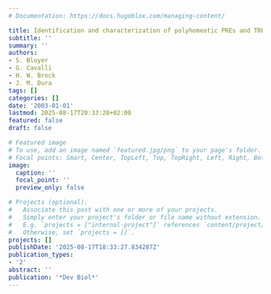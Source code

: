 ```yaml
---
# Documentation: https://docs.hugoblox.com/managing-content/

title: Identification and characterization of polyhomeotic PREs and TREs
subtitle: ''
summary: ''
authors:
- S. Bloyer
- G. Cavalli
- H. W. Brock
- J. M. Dura
tags: []
categories: []
date: '2003-01-01'
lastmod: 2025-08-17T20:33:28+02:00
featured: false
draft: false

# Featured image
# To use, add an image named `featured.jpg/png` to your page's folder.
# Focal points: Smart, Center, TopLeft, Top, TopRight, Left, Right, BottomLeft, Bottom, BottomRight.
image:
  caption: ''
  focal_point: ''
  preview_only: false

# Projects (optional).
#   Associate this post with one or more of your projects.
#   Simply enter your project's folder or file name without extension.
#   E.g. `projects = ["internal-project"]` references `content/project/deep-learning/index.md`.
#   Otherwise, set `projects = []`.
projects: []
publishDate: '2025-08-17T18:33:27.834287Z'
publication_types:
- '2'
abstract: ''
publication: '*Dev Biol*'
---
```

